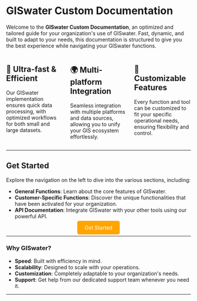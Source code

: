 # GISwater Custom Documentation

Welcome to the **GISwater Custom Documentation**, an optimized and tailored guide for your organization's use of GISwater. Fast, dynamic, and built to adapt to your needs, this documentation is structured to give you the best experience while navigating your GISwater functions.

<div style="display: flex; gap: 20px;">

  <div style="flex: 1;">
    <h2>🚀 Ultra-fast & Efficient</h2>
    <p>Our GISwater implementation ensures quick data processing, with optimized workflows for both small and large datasets.</p>
  </div>
  
  <div style="flex: 1;">
    <h2>🌍 Multi-platform Integration</h2>
    <p>Seamless integration with multiple platforms and data sources, allowing you to unify your GIS ecosystem effortlessly.</p>
  </div>
  
  <div style="flex: 1;">
    <h2>🔧 Customizable Features</h2>
    <p>Every function and tool can be customized to fit your specific operational needs, ensuring flexibility and control.</p>
  </div>

</div>

---

## Get Started

Explore the navigation on the left to dive into the various sections, including:

- **General Functions**: Learn about the core features of GISwater.
- **Customer-Specific Functions**: Discover the unique functionalities that have been activated for your organization.
- **API Documentation**: Integrate GISwater with your other tools using our powerful API.

<div style="text-align: center;">
    <a href="1_Introduction/" style="padding: 10px 20px; background-color: orange; color: white; border-radius: 5px; text-decoration: none;">Get Started</a>
</div>

---

### Why GISwater?

- **Speed**: Built with efficiency in mind.
- **Scalability**: Designed to scale with your operations.
- **Customization**: Completely adaptable to your organization's needs.
- **Support**: Get help from our dedicated support team whenever you need it.

---
